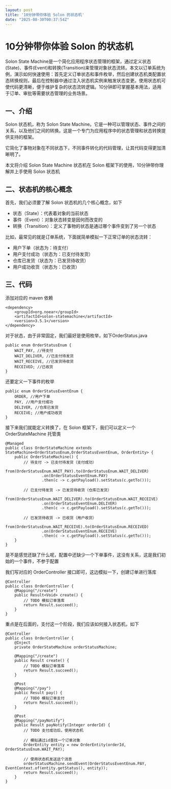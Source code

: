 ```yaml
---
layout: post
title: '10分钟带你体验 Solon 的状态机'
date: "2025-08-30T00:37:54Z"
---
```

10分钟带你体验 Solon 的状态机
===================

Solon State Machine是一个简化应用程序状态管理的框架，通过定义状态(State)、事件(Event)和转换(Transition)来管理对象状态流转。本文以订单系统为例，演示如何快速使用：首先定义订单状态和事件枚举，然后创建状态机类配置状态转换规则，最后在控制器中通过注入状态机实例来触发状态变更。使用状态机可使代码更清晰，便于维护复杂的状态流转逻辑。10分钟即可掌握基本用法，适用于订单、审批等需要状态管理的业务场景。

一、介绍
----

Solon 状态机，称为 Solon State Machine。它是一种可以管理状态、事件之间的关系，以及他们之间的转换。这是一个专门为应用程序中的状态管理和状态转换提供支持的框架。

它简化了事物对象在不同状态下，不同事件转化的代码管理，让其代码变得更加清晰明了。

本文将介绍 Solon State Machine 状态机在 Solon 框架下的使用，10分钟带你理解并上手使用 Solon 状态机

二、状态机的核心概念
----------

首先，我们必须要了解 Solon 状态机的几个核心概念，如下

*   状态（State）：代表着对象的当前状态
*   事件（Event）：对象状态转变是因何而改变的
*   转换（Transition）：定义了事物的状态是通过哪个事件变到了另一个状态

比如，最常见的就是订单系统，下面就简单模拟一下正常订单的状态流转：

*   用户下单（状态为：待支付）
*   用户支付成功（状态为：已支付待发货）
*   仓库已发货（状态为：已发货待收货）
*   用户成功收货（状态为：已收货）

三、代码
----

添加对应的 maven 依赖

    <dependency>
        <groupId>org.noear</groupId>
        <artifactId>solon-statemachine</artifactId>
        <version>3.5.1</version>
    </dependency>
    

对于状态，由于非常固定，我们最好是使用枚举，如下OrderStatus.java

    public enum OrderStatusEnum {
        WAIT_PAY, //待支付
        WAIT_DELIVER, //已支付待发货
        WAIT_RECEIVE, //已发货待收货
        RECEIVED; //已收货
    }
    

还要定义一下事件的枚举

    public enum OrderStatusEventEnum {
        ORDER, //用户下单
        PAY, //用户支付成功
        DELIVER, //仓库已发货
        RECEIVE; //用户成功收货
    }
    

接下来我们就能定义转换了，在 Solon 框架下，我们可以定义一个 OrderStateMachine 托管类

    @Managed
    public class OrderStateMachine extends StateMachine<OrderStatusEnum,OrderStatusEventEnum, OrderEntity> {
        public OrderStateMachine() {
            // 待支付 -> 已支付待发货（支付成功）
            from(OrderStatusEnum.WAIT_PAY).to(OrderStatusEnum.WAIT_DELIVER)
                    .on(OrderStatusEventEnum.PAY)
                    .then(c -> c.getPayload().setStatus(c.getTo()));
    
            // 已支付待发货 -> 已发货待收货（仓库已发货）
            from(OrderStatusEnum.WAIT_DELIVER).to(OrderStatusEnum.WAIT_RECEIVE)
                    .on(OrderStatusEventEnum.DELIVER)
                    .then(c -> c.getPayload().setStatus(c.getTo()));
    
            // 已发货待收货 -> 已收货（用户收货）
            from(OrderStatusEnum.WAIT_RECEIVE).to(OrderStatusEnum.RECEIVED)
                    .on(OrderStatusEventEnum.RECEIVE)
                    .then(c -> c.getPayload().setStatus(c.getTo()));
        }
    }
    

是不是感觉还缺了什么呢，配置中还缺少一个下单事件，这没有关系，这是我们初始的一个事件，不参于配置

我们写对应的 OrderController 接口即可，这边模拟一下，创建订单进行落库

    @Controller
    public class OrderController {
        @Mapping("/create")
        public Result<Void> create() {
            // TODO 模拟订单落库
            return Result.succeed();
        }
    }
    

重点是在后面的，支付这一个阶段，我们应该如何接入状态机，如下

    @Controller
    public class OrderController {
        @Inject
        private OrderStateMachine orderStatusMachine;
    
        @Mapping("/create")
        public Result create() {
            // TODO 模拟订单落库
            return Result.succeed();
        }
    
        @Post
        @Mapping("/pay")
        public Result pay() {
            // TODO 模拟订单支付
            return Result.succeed();
        }
    
        @Post
        @Mapping("/payNotify")
        public Result payNotify(Integer orderId) {
            // TODO 支付成功后，使用状态机
    
            // 模拟通过id查找一个订单对象
            OrderEntity entity = new OrderEntity(orderId, OrderStatusEnum.WAIT_PAY);
    
            // 使用状态机发送这个消息
            orderStatusMachine.sendEvent(OrderStatusEventEnum.PAY, EventContext.of(entity.getStatus(), entity));
            return Result.succeed();
        }
    }